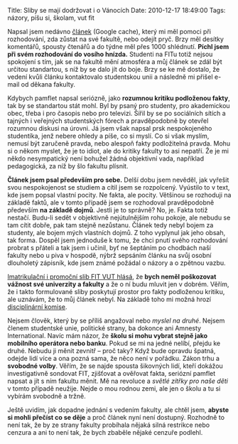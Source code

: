 Title: Sliby se mají dodržovat i o Vánocích
Date: 2010-12-17 18:49:00
Tags: názory, píšu si, školam, vut fit

Napsal jsem nedávno
[článek](http://webcache.googleusercontent.com/search?q=cache:http://blog.javorek.net/fit-nebo-fi/&ie=utf-8&oe=utf-8)
(Google cache), který mi měl pomoci při rozhodování, zda zůstat na
své fakultě, nebo odejít pryč. Brzy měl desítky komentářů, spousty
čtenářů a do týdne měl přes 1000 shlédnutí.
**Píchl jsem při svém rozhodování do vosího hnízda.** Studenti na
FITu totiž nejsou spokojení s tím, jak se na fakultě mění atmosféra
a můj článek se zdál být určitou standartou, s níž by se dalo jít
do boje. Brzy se ke mě dostalo, že vedení kvůli článku kontaktovalo
studentskou unii a následně mi přišel e-mail od děkana fakulty.

Kdybych pamflet napsal seriózně, jako
**rozumnou kritiku podloženou fakty**, tak by se standartou stát
mohl. Byl by psaný pro studenty, pro akademickou obec, třeba i pro
časopis nebo pro televizi. Šířil by se po sociálních sítích a
tajných i veřejných studentských fórech a pravděpodobně by otevřel
rozumnou diskusi na úrovni. Já jsem však napsal prsk nespokojeného
studentíka, jenž nebere ohledy a píše, co si myslí. Co si však
myslím, nemusí být zaručeně pravda, nebo alespoň fakty podložitelná
pravda. Mohu si o někom myslet, že je to idiot, ale do kritiky
fakulty to asi nepatří. Že je mi někdo nesympatický není bohužel
žádná objektivní vada, například pedagogická, za níž by šlo fakultu
plísnit.

**Článek jsem psal především pro sebe.** Delší dobu jsem nevěděl,
jak vyřešit svou nespokojenost se studiem a cítil jsem se
rozpolcený. Vyústilo to v text, kde jsem popsal vlastní pocity. Ne
fakta, ale pocity. Většinou se rozhoduji na základě faktů, ale
v tomto případě jsem se rozhodoval pravděpodobně především
**na základě dojmů**. Jestli je to správně? No, je. Fakta totiž
nestačí. Budu-li sedět v objektivně nejútulnějším rohu pokoje, ale
nebudu se tam cítit dobře, pak tam stejně nezůstanu. Článek tedy
nebyl bojem za studenty, ale bojem mých vlastních dojmů. Z toho
vyplynul jak jeho obsah, tak forma. Dospěl jsem jednoduše k tomu,
že chci pnutí svého rozhodování probrat s přáteli a tak jsem
i učinil, byť ne šeptáním po chodbách naší fakulty nebo u piva
v hospodě, nýbrž sepsáním článku na svůj osobní dlouholetý
zápisník, kde jsem známé požádal o názory a o zpětnou vazbu.

[Imatrikulační i promoční slib FIT VUT hlásá](http://www.fit.vutbr.cz/info/predpisy/statfit09.htm),
že **bych neměl poškozovat vážnost své univerzity a fakulty** a že
o ní budu mluvit jen v dobrém. Věřím, že i takto formulované sliby
poskytují prostor pro fakty podloženou kritiku, ale uznávám, že to
můj článek nebyl. Na základě toho mi možná hrozí
[disciplinární komise](http://www.fit.vutbr.cz/info/predpisy/drfit2008.pdf).

Nejsem člověk, který by se příliš angažoval nebo *myslel na druhé*.
Nejsem členem studentské unie, politické strany, ba dokonce ani
Amnesty International. Navíc mám názor, že
**školu si mohu vybrat stejně jako mobilního operátora nebo banku**.
Pokud se mi na jedné nelíbí, přejdu ke druhé. Nebudu ji měnit
zevnitř – proč taky? Když bude opravdu špatná, odejde lidí více a
ona pozná sama, že něco není v pořádku. Zákon trhu a
**svobodné volby**. Věřím, že se najde spousta šikovných lidí,
kteří dokážou investigativně sondovat FIT, zjišťovat a ověřovat
fakta, seriózní pamflet napsat a jít s ním fakultu měnit. Mě na
revoluce a *světlé zítřky pro naše děti* v tomto případě neužije.
Nejde o mou rodnou zemi, ale jen o školu a tu si vybírám svobodně
a tržně.

Ještě uvidím, jak dopadne jednání s vedením fakulty, ale chtěl
jsem, **abyste si mohli přečíst co se děje** a proč článek nyní
není dostupný. Rozhodně to není tak, že by ze strany fakulty
probíhala nějaká silná restrikce nebo cenzura a ani to není tak, že
bych zbaběle nějaké cenzuře podlehl.